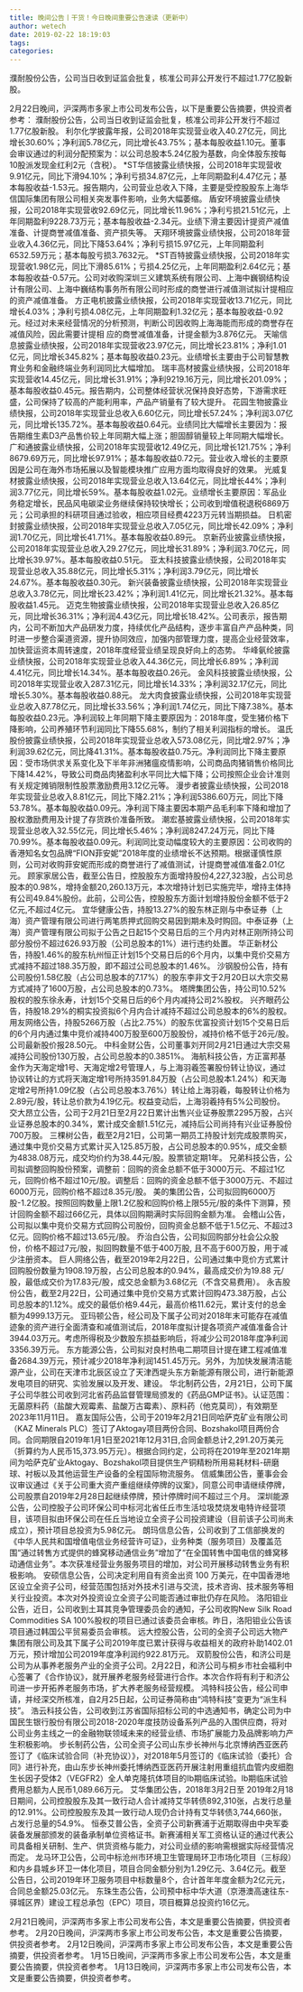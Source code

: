 ```yaml
---
title: 晚间公告丨干货！今日晚间重要公告速读（更新中）
author: wetech
date: 2019-02-22 18:19:03
tags: 
categories: 
---
```

濮耐股份公告，公司当日收到证监会批复，核准公司非公开发行不超过1.77亿股新股。
<!-- more -->
2月22日晚间，沪深两市多家上市公司发布公告，以下是重要公告摘要，供投资者参考：
濮耐股份公告，公司当日收到证监会批复，核准公司非公开发行不超过1.77亿股新股。
利尔化学披露年报，公司2018年实现营业收入40.27亿元，同比增长30.60%；净利润5.78亿元，同比增长43.75%；基本每股收益1.10元。董事会审议通过的利润分配预案为：以公司总股本5.24亿股为基数，向全体股东按每10股派发现金红利2元（含税）。
*ST华信披露业绩快报，公司2018年实现营收9.91亿元，同比下滑94.10%；净利亏损34.87亿元，上年同期盈利4.47亿元；基本每股收益-1.53元。报告期内，公司营业总收入下降，主要是受控股股东上海华信国际集团有限公司相关突发事件影响，业务大幅萎缩。
盾安环境披露业绩快报，公司2018年实现营收92.69亿元，同比增长11.96%；净利亏损21.51亿元，上年同期盈利9228.73万元；基本每股收益-2.34元。业绩下滑主要因计提资产减值准备、计提商誉减值准备、资产损失等。
天翔环境披露业绩快报，公司2018年营业收入4.36亿元，同比下降53.64%；净利亏损15.97亿元，上年同期盈利6532.59万元；基本每股亏损3.7632元。
*ST百特披露业绩快报，公司2018年实现营收1.98亿元，同比下滑85.61%；亏损4.25亿元，上年同期盈利2.64亿元；基本每股收益-0.57元。公司对收购深圳三义建筑系统有限公司、上海中巍钢结构设计有限公司、上海中巍结构事务所有限公司时形成的商誉进行减值测试拟计提相应的资产减值准备。
方正电机披露业绩快报，公司2018年实现营收13.71亿元，同比增长4.03%；净利亏损4.08亿元，上年同期盈利1.32亿元；基本每股收益-0.92元。经过对未来经营情况的分析预测，判断公司因收购上海海能而形成的商誉存在减值风险，因此需要计提相 应的商誉减值准备，计提金额为3.876亿元。
天喻信息披露业绩快报，公司2018年实现营收23.97亿元，同比增长23.81%；净利1.01亿元，同比增长345.82%；基本每股收益0.23元。业绩增长主要由于公司智慧教育业务和金融终端业务利润同比大幅增加。
瑞丰高材披露业绩快报，公司2018年实现营收14.45亿元，同比增长31.91%；净利9219.16万元，同比增长201.09%；基本每股收益0.45元。报告期内，公司整体经营状况保持良好态势，下游需求旺盛，公司保持了较高的产能利用率，产品产销量有了较大提升。
花园生物披露业绩快报，公司2018年实现营业总收入6.60亿元，同比增长57.24%；净利润3.07亿元，同比增长135.72%。基本每股收益0.64元。业绩同比大幅增长主要因为：报告期维生素D3产品售价较上年同期大幅上涨；胆固醇销量较上年同期大幅增长。
广和通披露业绩快报，公司2018年实现营收12.49亿元，同比增长121.75%；净利8679.69万元，同比增长97.91%；基本每股收益0.72元。营业收入增长的主要原因是公司在海外市场拓展以及智能模块推广应用方面均取得良好的效果。
光威复材披露业绩快报，公司2018年实现营业总收入13.64亿元，同比增长44%；净利润3.77亿元，同比增长59%。基本每股收益1.02元。业绩增长主要原因：军品业务稳定增长，民品风电碳梁业务继续保持较快增长；公司收到增值税退税6869万元；公司承担的科研项目通过验收，相应项目经费4223万元转当期损益。
日机密封披露业绩快报，公司2018年实现营业总收入7.05亿元，同比增长42.09%；净利润1.70亿元，同比增长41.71%。基本每股收益0.89元。
京新药业披露业绩快报，公司2018年实现营业总收入29.27亿元，同比增长31.89%；净利润3.70亿元，同比增长39.97%。基本每股收益0.51元。
亚太科技披露业绩快报，公司2018年实现营业总收入35.88亿元，同比增长5.31%；净利润3.79亿元，同比增长24.67%。基本每股收益0.30元。
新兴装备披露业绩快报，公司2018年实现营业总收入3.78亿元，同比增长23.42%；净利润1.41亿元，同比增长21.32%。基本每股收益1.45元。
迈克生物披露业绩快报，公司2018年实现营业总收入26.85亿元，同比增长36.31%；净利润4.43亿元，同比增长18.42%。公司表示，报告期内，公司不断加大产品研发力度，持续优化产品结构，逐步丰富自产产品种类，同时进一步整合渠道资源，提升协同效应，加强内部管理力度，提高企业经营效率，加快营运资本周转速度，2018年度经营业绩呈现良好向上的态势。
华峰氨纶披露业绩快报，公司2018年实现营业总收入44.36亿元，同比增长6.89%；净利润4.41亿元，同比增长14.34%。基本每股收益0.26元。
金风科技披露业绩快报，公司2018年实现营业收入287.31亿元，同比增长14.33%；净利润32.17亿元，同比增长5.30%。基本每股收益0.88元。
龙大肉食披露业绩快报，公司2018年实现营业总收入87.78亿元，同比增长33.56%；净利润1.74亿元，同比下降7.38%。基本每股收益0.23元。净利润较上年同期下降主要原因为：2018年度，受生猪价格下降影响，公司养殖环节利润同比下降55.68%，制约了相关利润指标的增长。
温氏股份披露业绩快报，公司2018年实现营业总收入573.08亿元，同比增2.97%；净利润39.62亿元，同比降41.31%。基本每股收益0.75元。净利润同比下降主要原因：受市场供求关系变化及下半年非洲猪瘟疫情影响，公司商品肉猪销售价格同比下降14.42%，导致公司商品肉猪盈利水平同比大幅下降；公司按照企业会计准则有关规定摊销限制性股票激励费用3.12亿元等。
漫步者披露业绩快报，公司2018年实现营业总收入8.81亿元，同比下降2.21%；净利润5386.60万元，同比下降53.78%。基本每股收益0.09元。净利润下降主要因本期产品毛利率下降和增加了股权激励费用及计提了存货跌价准备所致。
潮宏基披露业绩快报，公司2018年实现营业总收入32.55亿元，同比增长5.46%；净利润8247.24万元，同比下降70.99%。基本每股收益0.09元。利润同比变动幅度较大的主要原因：公司收购的香港知名女包品牌“FION菲安妮”2018年度的业绩增长不达预期。根据谨慎性原则，公司对收购菲安妮而形成的商誉进行了减值测试，计提商誉减值准备2.01亿元。
顾家家居公告，截至公告日，控股股东方面增持股份4,227,323股，占公司总股本的0.98%，增持金额20,260.13万元，本次增持计划已实施完毕，增持主体持有公司49.84%股份。此前，公司公告，控股股东方面计划增持股份金额不低于2亿元,不超过4亿元。
宜华健康公告，持股13.27%的股东林正刚与中泰证券（上海）资产管理有限公司进行两笔质押式回购交易因到期未及时购回。中泰证券（上海）资产管理有限公司拟于公告之日起15个交易日后的三个月内对林正刚所持公司部分股份不超过626.93万股（公司总股本的1%）进行违约处置。
华正新材公告，持股1.46%的股东杭州恒正计划15个交易日后的6个月内，以集中竞价交易方式减持不超过188.35万股，即不超过公司总股本的1.46%。
沙钢股份公告，持有公司股份1.58亿股（占公司总股本的7.17%）的股东李非文于2月20日以大宗交易方式减持了1600万股，占公司总股本的0.73%。
塔牌集团公告，持公司10.52%股权的股东徐永寿，计划15个交易日后的6个月内减持公司2%股权。
兴齐眼药公告，持股18.29%的桐实投资拟6个月内合计减持不超过公司总股本的6%的股权。
用友网络公告，持股5266万股（占比2.75%）的股东优富投资计划15个交易日后的6个月内通过集中竞价减持400万股至600万股股份，减持价格不低于26元/股。公司最新股价报28.50元。
中科金财公告，公司董事刘开同2月21日通过大宗交易减持公司股份130万股，占公司总股本的0.3851%。
海航科技公告，方正富邦基金作为天海定增1号、天海定增2号管理人，与上海羽羲签署股份转让协议，通过协议转让的方式将天海定增1号所持3591.84万股（占公司总股本1.24%）和天海定增2号所持1.09亿股（占公司总股本3.76%）转让给上海羽羲，每股转让价格为2.89元/股，转让总价款为4.19亿元。权益变动后，上海羽羲持有5%公司股份。
交大昂立公告，公司于2月21日至2月22日累计出售兴业证券股票2295万股，占兴业证券总股本的0.34%，累计成交金额1.51亿元，减持后公司尚持有兴业证券股份700万股。
三棵树公告，截至2月21日，公司第一期员工持股计划完成股票购买，通过集中竞价交易方式累计买入125.85万股，占公司总股本的0.95%，成交金额为4838.08万元，成交均价约为38.44元/股。股票锁定期1年。
兄弟科技公告，公司拟调整回购股份预案，调整前：回购的资金总额不低于3000万元、不超过1亿元，回购价格不超过10元/股。调整后：回购的资金总额不低于3000万元、不超过6000万元，回购价格不超过8.35元/股。
美的集团公告，公司拟回购6000万股-1.2亿股。按照回购数量上限1.2亿股和回购价格上限55元/股的条件下测算，预计回购金额不超过66亿元，具体以回购期满时实际回购金额为准。
会稽山公告，公司拟以集中竞价交易方式回购公司股份，回购资金总额不低于1.5亿元、不超过3亿元。回购价格不超过13.65元/股。
乔治白公告，公司拟回购部分社会公众股份，价格不超过7元/股，拟回购数量不低于400万股, 且不高于600万股，用于减少注册资本。
巨人网络公告，截至2019年2月22日，公司通过集中竞价方式累计回购股份数量为1908.19万股，占公司总股本的0.94%，最高成交价为19.88 元/股，最低成交价为17.83元/股，成交总金额为3.68亿元（不含交易费用）。
永吉股份公告，截至2月22日，公司通过集中竞价交易方式累计回购473.38万股，占公司总股本的1.12%。成交的最低价格9.44元，最高价格11.62元，累计支付的总金额为4999.13万元。
亚玛顿公告，经公司及下属子公司对2018年末可能存在减值迹象的资产进行全面清查和减值测试后，2018年度拟计提各项资产减值准备合计3944.03万元。考虑所得税及少数股东损益影响后，将减少公司2018年度净利润3356.39万元。
东方能源公告，公司拟对良村热电二期项目计提在建工程减值准备2684.39万元，预计减少2018年净利润1451.45万元。另外，为加快发展清洁能源产业，公司在天津市北辰区设立了天津西堤头东方新能源有限公司，进行新能源发电项目的研究、实验发展以及开发、建设。
华北制药公告，2月21日，公司下属子公司华胜公司收到河北省药品监督管理局颁发的《药品GMP证书》。认证范围：无菌原料药（盐酸大观霉素、盐酸万古霉素）、原料药（他克莫司），有效期至2023年11月11日。
嘉友国际公告，公司于2019年2月21日同哈萨克矿业有限公司（KAZ Minerals PLC）签订了Aktogay项目两份合同、Bozshakol项目两份合同。合同期限自2019年1月1日至2021年12月31日,合同金额总计2,291.20万美元（折算约为人民币15,373.95万元）。根据合同约定，公司将在2019年至2021年期间为哈萨克矿业Aktogay、Bozshakol项目提供生产铜精粉所用易耗材料-研磨球、衬板以及其他运营生产设备的全程国际物流服务。
信威集团公告，董事会会议审议通过《关于公司重大资产重组继续停牌的议案》，同意公司申请继续停牌，公司股票自2019年2月28日起继续停牌，预计停牌时间不超过三个月。
深圳能源公告，公司控股子公司环保公司中标河北省任丘市生活垃圾焚烧发电特许经营项目，该项目拟由环保公司在任丘当地设立全资子公司投资建设（目前该子公司尚未成立），预计项目总投资为5.98亿元。
朗玛信息公告，公司收到了工信部换发的《中华人民共和国增值电信业务经营许可证》，业务种类（服务项目）及覆盖范围“通过转售方式提供的蜂窝移动通信业务”增加了“在全国转售中国电信的蜂窝移动通信业务”。本次获准经营业务服务项目的增加，对公司开展移动转售业务有积极影响。
安硕信息公告，公司决定利用自有资金出资 100 万美元，在中国香港地区设立全资子公司，经营范围包括对外技术引进与交流，技术咨询、技术服务等相关行业投资。本次对外投资设立全资子公司能否通过审批仍存在风险。
洛阳钼业公告，近日，公司收到土耳其竞争管理委员会的通知，子公司收购New Silk Road Commodities SA 100%股权的项目已通过该委员会审核。昨日，洛阳钼业公告该项目通过韩国公平贸易委员会审核。
远大控股公告，公司的全资子公司远大物产集团有限公司及其下属子公司2019年度已累计获得与收益相关的政府补助1402.01万元，预计增加公司2019年度净利润约922.81万元。
双箭股份公告，和济公司是公司为从事养老服务产业的全资子公司。2月22日，和济公司与桐乡市社会福利中心签署了《合作协议》，就开展养老服务经营进行合作。本次合作将有利于和济公司进一步开拓养老服务市场，扩大养老服务经营规模。
鸿特科技公告，经公司申请，并经深交所核准，自2月25日起，公司证券简称由“鸿特科技”变更为“派生科技”。
浩云科技公告，公司收到江苏省国际招标公司的中选通知书，确定公司为中国民生银行股份有限公司2018-2020年度技防设备系列产品的入围供应商，将对公司业务主线之一的金融物联领域未来的经营业绩、市场扩展能力及品牌影响力产生积极影响。
步长制药公告，公司全资子公司山东步长神州与北京博纳西亚医药签订了《临床试验合同（补充协议）》，对2018年5月签订的《临床试验（委托）合同》进行补充，由山东步长神州委托博纳西亚医药开展注射用重组抗血管内皮细胞生长因子受体2（VEGFR2）全人单克隆抗体项目的Ⅰb期临床试验。Ⅰb期临床试验费用总额为人民币1,089.66万元。
艾华集团公告，2018年3月2日至 2019年2月18日期间，公司控股股东及其一致行动人合计减持艾华转债892,310张，占发行总量的12.91%。公司控股股东及其一致行动人现仍合计持有艾华转债3,744,660张，占发行总量的54.9%。
恒泰艾普公告，全资子公司新赛浦于近期取得由中央军委装备发展部颁发的装备承制单位资格证书。新赛浦相关军工资格认证的通过代表公司具备相关研制、生产、供货资格与能力，对公司业绩的影响需根据实际经营情况而定。
龙马环卫公告，公司中标沧州市环境卫生管理局环卫市场化项目（三标段）和内乡县城乡环卫一体化项目，项目合同金额分别为1.29亿元、3.64亿元。截至公告日，公司2019年环卫服务项目中标数量8个，合计首年年度金额为2亿元元，合同总金额25.03亿元。
东珠生态公告，公司预中标中华大道（京港澳高速往东-驿城区界）建设工程总承包（EPC）项目，项目概算总投资约16亿元。
 
 
2月21日晚间，沪深两市多家上市公司发布公告，本文是重要公告摘要，供投资者参考。
2月20日晚间，沪深两市多家上市公司发布公告，本文是重要公告摘要，供投资者参考。
2月12日晚间，沪深两市多家上市公司发布公告，本文是重要公告摘要，供投资者参考。
1月15日晚间，沪深两市多家上市公司发布公告，本文是重要公告摘要，供投资者参考。
1月13日晚间，沪深两市多家上市公司发布公告，本文是重要公告摘要，供投资者参考。
